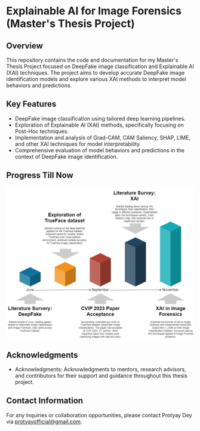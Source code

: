 # Explainable AI for Image Forensics (Master's Thesis Project)

## Overview
This repository contains the code and documentation for my Master's Thesis Project focused on DeepFake image classification and Explainable AI (XAI) techniques. The project aims to develop accurate DeepFake image identification models and explore various XAI methods to interpret model behaviors and predictions.

## Key Features
- DeepFake image classification using tailored deep learning pipelines.
- Exploration of Explainable AI (XAI) methods, specifically focusing on Post-Hoc techniques.
- Implementation and analysis of Grad-CAM, CAM Saliency, SHAP, LIME, and other XAI techniques for model interpretability.
- Comprehensive evaluation of model behaviors and predictions in the context of DeepFake image identification.

## Progress Till Now
![Project Image](Pipeline.png)

## Acknowledgments
- Acknowledgments: Acknowledgments to mentors, research advisors, and contributors for their support and guidance throughout this thesis project.

## Contact Information
For any inquiries or collaboration opportunities, please contact Protyay Dey via protyayofficial@gmail.com.

